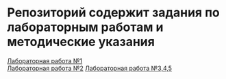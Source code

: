 # Репозиторий содержит задания по лабораторным работам и методические указания 

[Лабораторная работа №1](LWW1.pdf)  
[Лабораторная работа №2](LWW2.pdf)
[Лабораторная работа №3,4,5](Вёрстка.pdf)
